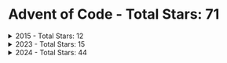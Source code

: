 # Advent of Code - Total Stars: 71

<details>
<summary> 2015 - Total Stars: 12</summary>

| Day | Part A Stars | Part A Runtime | Part B Stars | Part B Runtime |
|-----|--------------|----------------|--------------|----------------|
| [1](https://adventofcode.com/2015/day/1) | ⭐ | 4.72 ms | ⭐ | 708.34 µs |
| [2](https://adventofcode.com/2015/day/2) | ⭐ | 4.09 ms | ⭐ | 4.59 ms |
| [3](https://adventofcode.com/2015/day/3) | ⭐ | 7.23 ms | ⭐ | 7.78 ms |
| [4](https://adventofcode.com/2015/day/4) | ⭐ | 366.85 ms | ⭐ | 9.74 s |
| [5](https://adventofcode.com/2015/day/5) | ⭐ | 3.81 ms | ⭐ | 2.86 ms |
| [6](https://adventofcode.com/2015/day/6) | ⭐ | 1.69 s | ⭐ | 4.06 s |
| [7](https://adventofcode.com/2015/day/7) |  | N/A |  | N/A |

</details>

<details>
<summary> 2023 - Total Stars: 15</summary>

| Day | Part A Stars | Part A Runtime | Part B Stars | Part B Runtime |
|-----|--------------|----------------|--------------|----------------|
| [1](https://adventofcode.com/2023/day/1) | ⭐ | 6.89 ms | ⭐ | 27.50 ms |
| [2](https://adventofcode.com/2023/day/2) | ⭐ | 6.83 ms | ⭐ | 6.99 ms |
| [3](https://adventofcode.com/2023/day/3) | ⭐ | 9.49 ms | ⭐ | 5.27 ms |
| [4](https://adventofcode.com/2023/day/4) | ⭐ | 5.54 ms | ⭐ | 4.08 ms |
| [5](https://adventofcode.com/2023/day/5) | ⭐ | 3.88 ms |  | N/A |
| [6](https://adventofcode.com/2023/day/6) | ⭐ | 1.51 ms | ⭐ | 488.52 µs |
| [7](https://adventofcode.com/2023/day/7) | ⭐ | 7.79 ms |  | N/A |
| [8](https://adventofcode.com/2023/day/8) |  | N/A |  | N/A |
| [24](https://adventofcode.com/2023/day/24) | ⭐ | 294.44 ms | ⭐ | 1.26 ms |
| [25](https://adventofcode.com/2023/day/25) | ⭐ | 24.05 s |  | N/A |

</details>

<details>
<summary> 2024 - Total Stars: 44</summary>

| Day | Part A Stars | Part A Runtime | Part B Stars | Part B Runtime |
|-----|--------------|----------------|--------------|----------------|
| [1](https://adventofcode.com/2024/day/1) | ⭐ | 6.32 ms | ⭐ | 16.81 ms |
| [2](https://adventofcode.com/2024/day/2) | ⭐ | 6.84 ms | ⭐ | 19.50 ms |
| [3](https://adventofcode.com/2024/day/3) | ⭐ | 3.81 ms | ⭐ | 1.97 ms |
| [4](https://adventofcode.com/2024/day/4) | ⭐ | 24.49 ms | ⭐ | 11.63 ms |
| [5](https://adventofcode.com/2024/day/5) | ⭐ | 29.86 ms | ⭐ | 85.14 ms |
| [6](https://adventofcode.com/2024/day/6) | ⭐ | 88.19 ms | ⭐ | 304.87 s |
| [7](https://adventofcode.com/2024/day/7) | ⭐ | 12.26 s | ⭐ | 34.60 s |
| [8](https://adventofcode.com/2024/day/8) | ⭐ | 2.82 ms | ⭐ | 2.11 ms |
| [9](https://adventofcode.com/2024/day/9) | ⭐ | 153.96 ms | ⭐ | 2.60 s |
| [10](https://adventofcode.com/2024/day/10) | ⭐ | 11.30 ms | ⭐ | 10.46 ms |
| [11](https://adventofcode.com/2024/day/11) | ⭐ | 13.32 ms | ⭐ | 340.11 ms |
| [12](https://adventofcode.com/2024/day/12) | ⭐ | 310.08 ms | ⭐ | 231.29 ms |
| [13](https://adventofcode.com/2024/day/13) | ⭐ | 3.60 ms | ⭐ | 1.78 ms |
| [14](https://adventofcode.com/2024/day/14) | ⭐ | 3.34 ms | ⭐ | 3.30 s |
| [15](https://adventofcode.com/2024/day/15) | ⭐ | 15.19 ms | ⭐ | 2.12 s |
| [16](https://adventofcode.com/2024/day/16) | ⭐ | 102.72 ms | ⭐ | 249.87 ms |
| [17](https://adventofcode.com/2024/day/17) | ⭐ | 2.50 ms | ⭐ | 28.12 ms |
| [18](https://adventofcode.com/2024/day/18) | ⭐ | 10.52 ms | ⭐ | 2.34 s |
| [19](https://adventofcode.com/2024/day/19) | ⭐ | 208.86 ms | ⭐ | 783.26 ms |
| [20](https://adventofcode.com/2024/day/20) | ⭐ | 12.53 s | ⭐ | 13.28 s |
| [21](https://adventofcode.com/2024/day/21) | ⭐ | 4.56 ms | ⭐ | 9.27 ms |
| [22](https://adventofcode.com/2024/day/22) | ⭐ | 3.44 s | ⭐ | 88.89 s |

</details>

